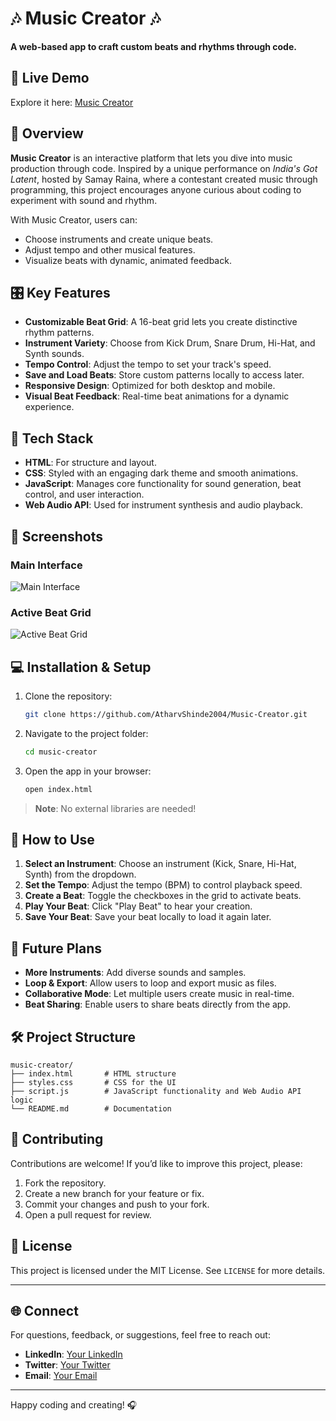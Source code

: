 # 🎶 Music Creator 🎶

**A web-based app to craft custom beats and rhythms through code.**

## 🚀 Live Demo
Explore it here: [Music Creator](https://musiccreator.netlify.app/)

## 📖 Overview
**Music Creator** is an interactive platform that lets you dive into music production through code. Inspired by a unique performance on *India's Got Latent*, hosted by Samay Raina, where a contestant created music through programming, this project encourages anyone curious about coding to experiment with sound and rhythm.

With Music Creator, users can:
- Choose instruments and create unique beats.
- Adjust tempo and other musical features.
- Visualize beats with dynamic, animated feedback.

## 🎛 Key Features
- **Customizable Beat Grid**: A 16-beat grid lets you create distinctive rhythm patterns.
- **Instrument Variety**: Choose from Kick Drum, Snare Drum, Hi-Hat, and Synth sounds.
- **Tempo Control**: Adjust the tempo to set your track's speed.
- **Save and Load Beats**: Store custom patterns locally to access later.
- **Responsive Design**: Optimized for both desktop and mobile.
- **Visual Beat Feedback**: Real-time beat animations for a dynamic experience.

## 🎨 Tech Stack
- **HTML**: For structure and layout.
- **CSS**: Styled with an engaging dark theme and smooth animations.
- **JavaScript**: Manages core functionality for sound generation, beat control, and user interaction.
- **Web Audio API**: Used for instrument synthesis and audio playback.

## 📸 Screenshots

### Main Interface
![Main Interface](https://user-images.githubusercontent.com/your-image-link-here)

### Active Beat Grid
![Active Beat Grid](https://user-images.githubusercontent.com/your-image-link-here)

## 💻 Installation & Setup
1. Clone the repository:
   ```bash
   git clone https://github.com/AtharvShinde2004/Music-Creator.git
   ```

2. Navigate to the project folder:
   ```bash
   cd music-creator
   ```

3. Open the app in your browser:
   ```bash
   open index.html
   ```

> **Note**: No external libraries are needed!

## 🚦 How to Use
1. **Select an Instrument**: Choose an instrument (Kick, Snare, Hi-Hat, Synth) from the dropdown.
2. **Set the Tempo**: Adjust the tempo (BPM) to control playback speed.
3. **Create a Beat**: Toggle the checkboxes in the grid to activate beats.
4. **Play Your Beat**: Click "Play Beat" to hear your creation.
5. **Save Your Beat**: Save your beat locally to load it again later.

## 🌟 Future Plans
- **More Instruments**: Add diverse sounds and samples.
- **Loop & Export**: Allow users to loop and export music as files.
- **Collaborative Mode**: Let multiple users create music in real-time.
- **Beat Sharing**: Enable users to share beats directly from the app.

## 🛠 Project Structure
```
music-creator/
├── index.html       # HTML structure
├── styles.css       # CSS for the UI
├── script.js        # JavaScript functionality and Web Audio API logic
└── README.md        # Documentation
```

## 💬 Contributing
Contributions are welcome! If you’d like to improve this project, please:
1. Fork the repository.
2. Create a new branch for your feature or fix.
3. Commit your changes and push to your fork.
4. Open a pull request for review.

## 📝 License
This project is licensed under the MIT License. See `LICENSE` for more details.

---

## 🌐 Connect
For questions, feedback, or suggestions, feel free to reach out:

- **LinkedIn**: [Your LinkedIn](#)
- **Twitter**: [Your Twitter](#)
- **Email**: [Your Email](#)

---

Happy coding and creating! 🎧